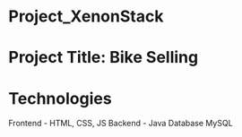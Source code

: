 # Project_XenonStack
# Project Title: Bike Selling

# Technologies
Frontend - HTML, CSS, JS
Backend - Java
Database MySQL

